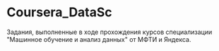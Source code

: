 # Coursera_DataSc
Задания, выполненные в ходе прохождения курсов специализации "Машинное обучение и анализ данных" от МФТИ и Яндекса.
